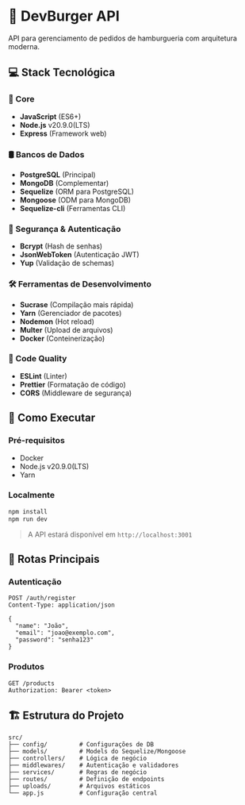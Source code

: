 # 🍔 DevBurger API

API para gerenciamento de pedidos de hamburgueria com arquitetura moderna.

## 💻 Stack Tecnológica

### 🚀 Core
- **JavaScript** (ES6+)
- **Node.js** v20.9.0(LTS)
- **Express** (Framework web)

### 🛢️ Bancos de Dados
- **PostgreSQL** (Principal)
- **MongoDB** (Complementar)
- **Sequelize** (ORM para PostgreSQL)
- **Mongoose** (ODM para MongoDB)
- **Sequelize-cli** (Ferramentas CLI)

### 🔐 Segurança & Autenticação
- **Bcrypt** (Hash de senhas)
- **JsonWebToken** (Autenticação JWT)
- **Yup** (Validação de schemas)

### 🛠️ Ferramentas de Desenvolvimento
- **Sucrase** (Compilação mais rápida)
- **Yarn** (Gerenciador de pacotes)
- **Nodemon** (Hot reload)
- **Multer** (Upload de arquivos)
- **Docker** (Conteinerização)

### 🎨 Code Quality
- **ESLint** (Linter)
- **Prettier** (Formatação de código)
- **CORS** (Middleware de segurança)

## 🚀 Como Executar

### Pré-requisitos
- Docker
- Node.js v20.9.0(LTS)
- Yarn

### Localmente
```bash
npm install
npm run dev
```
> A API estará disponível em `http://localhost:3001`

## 🔌 Rotas Principais

### Autenticação
```http
POST /auth/register
Content-Type: application/json

{
  "name": "João",
  "email": "joao@exemplo.com",
  "password": "senha123"
}
```

### Produtos
```http
GET /products
Authorization: Bearer <token>
```

## 🏗️ Estrutura do Projeto
```
src/
├── config/         # Configurações de DB
├── models/         # Models do Sequelize/Mongoose
├── controllers/    # Lógica de negócio
├── middlewares/    # Autenticação e validadores
├── services/       # Regras de negócio
├── routes/         # Definição de endpoints
├── uploads/        # Arquivos estáticos
└── app.js          # Configuração central
```
